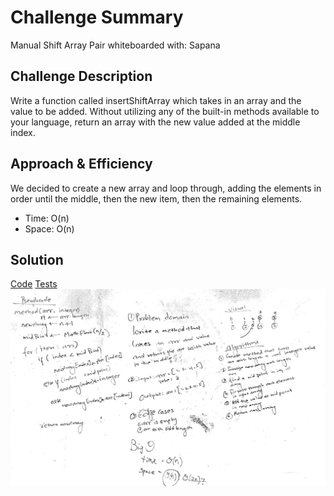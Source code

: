 # Challenge Summary
<!-- Short summary or background information -->
Manual Shift Array
Pair whiteboarded with: Sapana

## Challenge Description
Write a function called insertShiftArray which takes in an array and the value to be added. Without utilizing any of the built-in methods available to your language, return an array with the new value added at the middle index.

## Approach & Efficiency
<!-- What approach did you take? Why? What is the Big O space/time for this approach? -->
We decided to create a new array and loop through, adding the elements in order until the middle, then the new item, then the remaining elements. 
* Time: O(n)
* Space: O(n)

## Solution
<!-- Embedded whiteboard image -->
[Code](/code401challenges/src/main/java/code401challenges/ArrayShift.java)
[Tests](/code401challenges/src/test/java/code401challenges/ArrayShiftTest.java)
![shift array whiteboard](/assets/shiftArr.png)